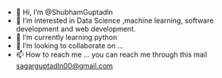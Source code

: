 - 👋 Hi, I’m @ShubhamGuptadln
- 👀 I’m interested in Data Science ,machine learning, software development and web development. 
- 🌱 I’m currently learning python 
- 💞️ I’m looking to collaborate on ...
- 📫 How to reach me ... you can reach me through this mail sagarguptadln00@gmail.com

<!---
ShubhamGuptadln/ShubhamGuptadln is a ✨ special ✨ repository because its `README.md` (this file) appears on your GitHub profile.
You can click the Preview link to take a look at your changes.
--->
